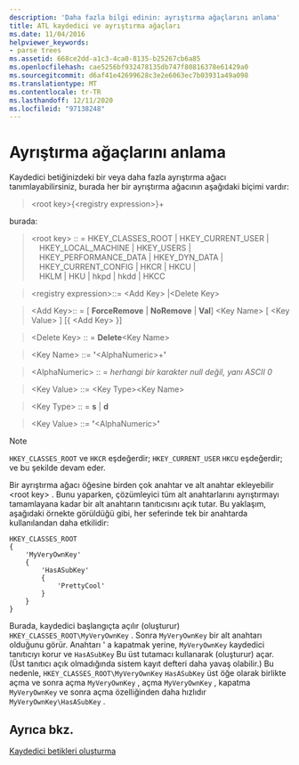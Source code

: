 ```yaml
---
description: 'Daha fazla bilgi edinin: ayrıştırma ağaçlarını anlama'
title: ATL kaydedici ve ayrıştırma ağaçları
ms.date: 11/04/2016
helpviewer_keywords:
- parse trees
ms.assetid: 668ce2dd-a1c3-4ca0-8135-b25267cb6a85
ms.openlocfilehash: cae5256bf932478135db747f80816378e61429a0
ms.sourcegitcommit: d6af41e42699628c3e2e6063ec7b03931a49a098
ms.translationtype: MT
ms.contentlocale: tr-TR
ms.lasthandoff: 12/11/2020
ms.locfileid: "97138248"
---
```

# <a name="understanding-parse-trees"></a>Ayrıştırma ağaçlarını anlama

Kaydedici betiğinizdeki bir veya daha fazla ayrıştırma ağacı tanımlayabilirsiniz, burada her bir ayrıştırma ağacının aşağıdaki biçimi vardır:

> \<root key>{\<registry expression>}+

burada:

> \<root key> :: = HKEY_CLASSES_ROOT \| HKEY_CURRENT_USER \|\
> &emsp;HKEY_LOCAL_MACHINE \| HKEY_USERS \|\
> &emsp;HKEY_PERFORMANCE_DATA \| HKEY_DYN_DATA \|\
> &emsp;HKEY_CURRENT_CONFIG \| HKCR \| HKCU \|\
> &emsp;HKLM \| HKU \| hkpd \| hkdd \| HKCC

> \<registry expression>::= \<Add Key> \|\<Delete Key>

> \<Add Key>:: = \[ **ForceRemove** \| **NoRemove** \| **Val**] \<Key Name> [ \<Key Value> ] [{ \<Add Key> }]

> \<Delete Key> :: = **Delete**\<Key Name>

> \<Key Name> ::= **'**\<AlphaNumeric>+**'**

> \<AlphaNumeric> :: = *herhangi bir karakter null değil, yanı ASCII 0*

> \<Key Value> ::= \<Key Type>\<Key Name>

> \<Key Type> :: = **s** \| **d**

> \<Key Value> ::= **'**\<AlphaNumeric>**'**

> [!NOTE]
> `HKEY_CLASSES_ROOT` ve `HKCR` eşdeğerdir; `HKEY_CURRENT_USER` `HKCU` eşdeğerdir; ve bu şekilde devam eder.

Bir ayrıştırma ağacı öğesine birden çok anahtar ve alt anahtar ekleyebilir \<root key> . Bunu yaparken, çözümleyici tüm alt anahtarlarını ayrıştırmayı tamamlayana kadar bir alt anahtarın tanıtıcısını açık tutar. Bu yaklaşım, aşağıdaki örnekte görüldüğü gibi, her seferinde tek bir anahtarda kullanılandan daha etkilidir:

```rgs
HKEY_CLASSES_ROOT
{
    'MyVeryOwnKey'
    {
        'HasASubKey'
        {
            'PrettyCool'
        }
    }
}
```

Burada, kaydedici başlangıçta açılır (oluşturur) `HKEY_CLASSES_ROOT\MyVeryOwnKey` . Sonra `MyVeryOwnKey` bir alt anahtarı olduğunu görür. Anahtarı ' a kapatmak yerine, `MyVeryOwnKey` kaydedici tanıtıcıyı korur ve `HasASubKey` Bu üst tutamacı kullanarak (oluşturur) açar. (Üst tanıtıcı açık olmadığında sistem kayıt defteri daha yavaş olabilir.) Bu nedenle, `HKEY_CLASSES_ROOT\MyVeryOwnKey` `HasASubKey` üst öğe olarak birlikte açma ve sonra açma `MyVeryOwnKey` , açma `MyVeryOwnKey` , kapatma `MyVeryOwnKey` ve sonra açma özelliğinden daha hızlıdır `MyVeryOwnKey\HasASubKey` .

## <a name="see-also"></a>Ayrıca bkz.

[Kaydedici betikleri oluşturma](../atl/creating-registrar-scripts.md)
